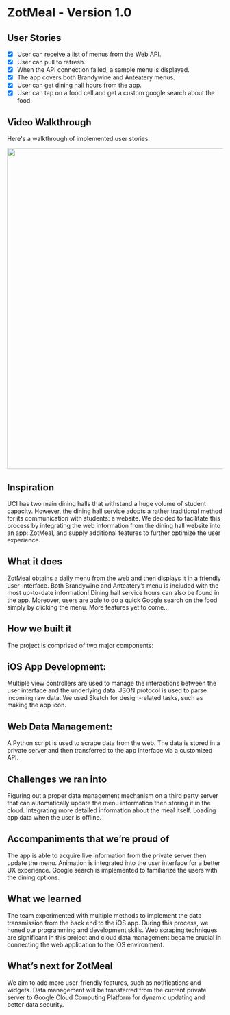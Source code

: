 # ZotMeal - Version 1.0

## User Stories

- [x] User can receive a list of menus from the Web API.
- [x] User can pull to refresh.
- [x] When the API connection failed, a sample menu is displayed.
- [x] The app covers both Brandywine and Anteatery menus.
- [x] User can get dining hall hours from the app.
- [x] User can tap on a food cell and get a custom google search about the food.

## Video Walkthrough
Here's a walkthrough of implemented user stories:

<img src='https://i.imgur.com/i0f7Lgi.gif' width=750 />

## Inspiration
UCI has two main dining halls that withstand a huge volume of student capacity. However, the dining hall service adopts a rather traditional method for its communication with students: a website. We decided to facilitate this process by integrating the web information from the dining hall website into an app: ZotMeal, and supply additional features to further optimize the user experience.

## What it does
ZotMeal obtains a daily menu from the web and then displays it in a friendly user-interface. Both Brandywine and Anteatery’s menu is included with the most up-to-date information! Dining hall service hours can also be found in the app. Moreover, users are able to do a quick Google search on the food simply by clicking the menu. More features yet to come...

## How we built it
The project is comprised of two major components:

## iOS App Development: 
Multiple view controllers are used to manage the interactions between the user interface and the underlying data. JSON protocol is used to parse incoming raw data. We used Sketch for design-related tasks, such as making the app icon.

## Web Data Management: 
A Python script is used to scrape data from the web. The data is stored in a private server and then transferred to the app interface via a customized API.

## Challenges we ran into
Figuring out a proper data management mechanism on a third party server that can automatically update the menu information then storing it in the cloud.
Integrating more detailed information about the meal itself. Loading app data when the user is offline.

## Accompaniments that we’re proud of
The app is able to acquire live information from the private server then update the menu.
Animation is integrated into the user interface for a better UX experience.
Google search is implemented to familiarize the users with the dining options.

## What we learned
The team experimented with multiple methods to implement the data transmission from the back end to the iOS app. During this process, we honed our programming and development skills. Web scraping techniques are significant in this project and cloud data management became crucial in connecting the web application to the IOS environment.

## What’s next for ZotMeal
We aim to add more user-friendly features, such as notifications and widgets. Data management will be transferred from the current private server to Google Cloud Computing Platform for dynamic updating and better data security.
